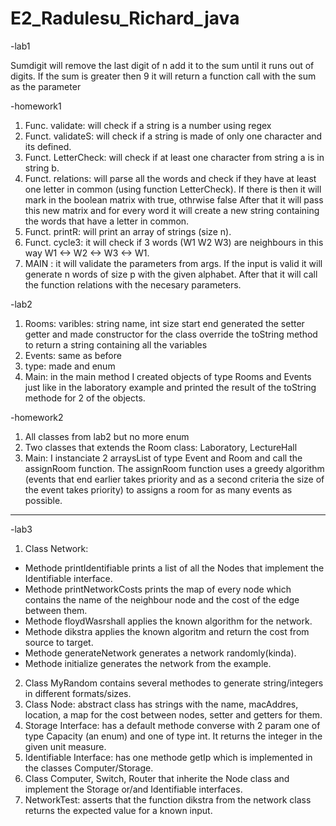 # E2_Radulesu_Richard_java
-lab1

Sumdigit will remove the last digit of n add it to the sum until it runs out of digits.
If the sum is greater then 9 it will return a function call with the sum as the parameter

-homework1

1) Func. validate: will check if a string is a number using regex
2) Funct. validateS: will check if a string is made of only one character and its defined.
3) Funct. LetterCheck: will check if at least one character from string a is in string b.
4) Funct. relations: will parse all the words and check if they have at least one letter in common (using function LetterCheck).
If there is then it will mark in the boolean matrix with true, othrwise false
After that it will pass this new matrix and for every word it will create a new string containing the words that have a letter in common.
5) Funct. printR: will print an array of strings (size n).
6) Funct. cycle3: it will check if 3 words (W1 W2 W3) are neighbours in this way W1 <-> W2 <-> W3 <-> W1.
7) MAIN :  it will validate the parameters from args. If the input is valid it will generate n words of size p with the given alphabet.
After that it will call the function relations with the necesary parameters.

-lab2

1) Rooms: varibles: string name, int size start end 
generated the setter getter and made constructor for the class 
override the toString method to return a string containing all the variables
2) Events: same as before
3) type: made and enum
4) Main: in the main method I created objects of type Rooms and Events just like in the laboratory example and printed the result of the toString methode for 2 of the objects.

-homework2
1) All classes from lab2 but no more enum
2) Two classes that extends the Room class: Laboratory, LectureHall
3) Main: I instanciate 2 arraysList of type Event and Room and call the assignRoom function. The assignRoom function uses a greedy algorithm (events that end earlier takes priority and as a second criteria the size of the event takes priority) to assigns a room for as many events as possible.
----------------------------------------------------------------------------------------------------------------------------------------------------------

-lab3
1) Class Network:
* Methode printIdentifiable prints a list of all the Nodes that implement the Identifiable interface.
* Methode printNetworkCosts prints the map of every node which contains the name of the neighbour node and the cost of the edge between them.
* Methode floydWasrshall applies the known algorithm for the network.
* Methode dikstra applies the known algoritm and return the cost from source to target.
* Methode generateNetwork generates a network randomly(kinda).
* Methode initialize generates the network from the example.
2) Class MyRandom contains several methodes to generate string/integers in different formats/sizes.
3) Class Node: abstract class has strings with the name, macAddres, location, a map for the cost between nodes, setter and getters for them.
4) Storage Interface: has a default methode converse with 2 param one of type Capacity (an enum) and one of type int. It returns the integer in the given unit measure.
5) Identifiable Interface: has one methode getIp which is implemented in the classes Computer/Storage.
6) Class Computer, Switch, Router that inherite the Node class and implement the Storage or/and Identifiable interfaces.
7) NetworkTest: asserts that the function dikstra from the network class returns the expected value for a known input.

 
